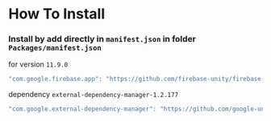 # How To Install

### Install by add directly in `manifest.json` in folder `Packages/manifest.json`

for version `11.9.0`
```csharp
"com.google.firebase.app": "https://github.com/firebase-unity/firebase-app.git#11.9.0",
```

dependency `external-dependency-manager-1.2.177`
```csharp
"com.google.external-dependency-manager": "https://github.com/google-unity/external-dependency-manager.git#1.2.177",
```
